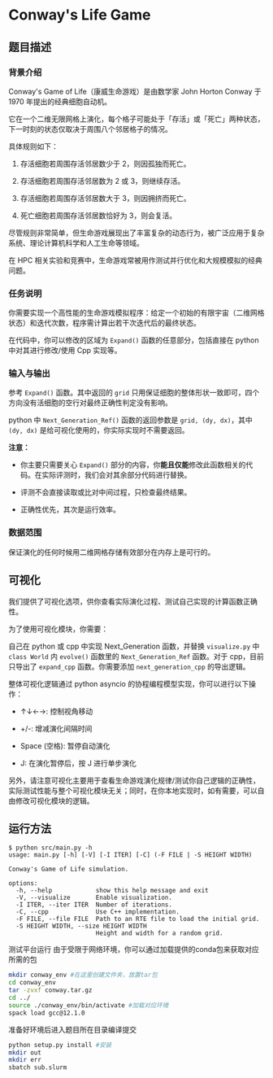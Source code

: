 # Conway's Life Game

## 题目描述

### 背景介绍

Conway's Game of Life（康威生命游戏）是由数学家 John Horton Conway 于 1970 年提出的经典细胞自动机。 

它在一个二维无限网格上演化，每个格子可能处于「存活」或「死亡」两种状态，下一时刻的状态仅取决于周围八个邻居格子的情况。  

具体规则如下：

1. 存活细胞若周围存活邻居数少于 2，则因孤独而死亡。

2. 存活细胞若周围存活邻居数为 2 或 3，则继续存活。

3. 存活细胞若周围存活邻居数大于 3，则因拥挤而死亡。

4. 死亡细胞若周围存活邻居数恰好为 3，则会复活。

尽管规则非常简单，但生命游戏展现出了丰富复杂的动态行为，被广泛应用于复杂系统、理论计算机科学和人工生命等领域。 

在 HPC 相关实验和竞赛中，生命游戏常被用作测试并行优化和大规模模拟的经典问题。

### 任务说明

你需要实现一个高性能的生命游戏模拟程序：给定一个初始的有限宇宙（二维网格状态）和迭代次数，程序需计算出若干次迭代后的最终状态。

在代码中，你可以修改的区域为 `Expand()` 函数的任意部分，包括直接在 python 中对其进行修改/使用 Cpp 实现等。

### 输入与输出

参考 `Expand()` 函数。其中返回的 `grid` 只用保证细胞的整体形状一致即可，四个方向没有活细胞的空行对最终正确性判定没有影响。

python 中 `Next_Generation_Ref()` 函数的返回参数是 `grid, (dy, dx)`，其中 `(dy, dx)` 是给可视化使用的，你实际实现时不需要返回。

**注意：**

- 你主要只需要关心 `Expand()` 部分的内容，你**能且仅能**修改此函数相关的代码。在实际评测时，我们会对其余部分代码进行替换。

- 评测不会直接读取或比对中间过程，只检查最终结果。

- 正确性优先，其次是运行效率。

### 数据范围

保证演化的任何时候用二维网格存储有效部分在内存上是可行的。

## 可视化

我们提供了可视化选项，供你查看实际演化过程、测试自己实现的计算函数正确性。

为了使用可视化模块，你需要：

自己在 python 或 cpp 中实现 Next_Generation 函数，并替换 `visualize.py` 中 `class World` 内 `evolve()` 函数里的 `Next_Generation_Ref` 函数。对于 cpp，目前只导出了 `expand_cpp` 函数。你需要添加 `next_generation_cpp` 的导出逻辑。

整体可视化逻辑通过 python asyncio 的协程编程模型实现，你可以进行以下操作：

+ ↑↓←→: 控制视角移动

+ +/-: 增减演化间隔时间

+ Space (空格): 暂停自动演化

+ J: 在演化暂停后，按 J 进行单步演化

另外，请注意可视化主要用于查看生命游戏演化规律/测试你自己逻辑的正确性，实际测试性能与整个可视化模块无关；同时，在你本地实现时，如有需要，可以自由修改可视化模块的逻辑。

## 运行方法

```shell
$ python src/main.py -h
usage: main.py [-h] [-V] [-I ITER] [-C] (-F FILE | -S HEIGHT WIDTH)

Conway's Game of Life simulation.

options:
  -h, --help            show this help message and exit
  -V, --visualize       Enable visualization.
  -I ITER, --iter ITER  Number of iterations.
  -C, --cpp             Use C++ implementation.
  -F FILE, --file FILE  Path to an RTE file to load the initial grid.
  -S HEIGHT WIDTH, --size HEIGHT WIDTH
                        Height and width for a random grid.
```
测试平台运行
由于受限于网络环境，你可以通过加载提供的conda包来获取对应所需的包
``` bash
mkdir conway_env #在这里创建文件夹，放置tar包
cd conway_env
tar -zvxf conway.tar.gz
cd ../
source ./conway_env/bin/activate #加载对应环境
spack load gcc@12.1.0
```
准备好环境后进入题目所在目录编译提交
``` bash
python setup.py install #安装
mkdir out
mkdir err
sbatch sub.slurm
```